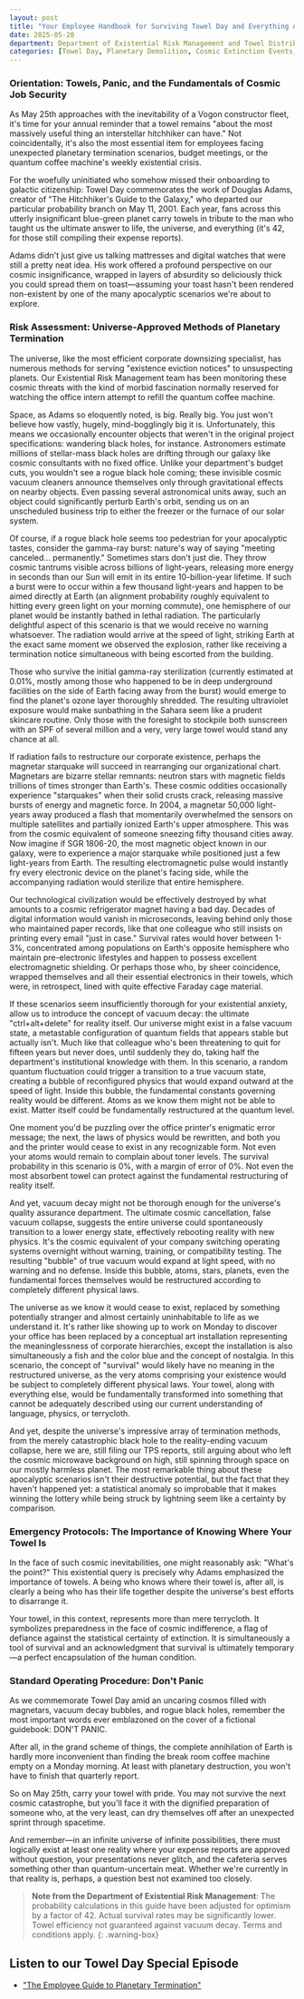 ```yaml
---
layout: post
title: "Your Employee Handbook for Surviving Towel Day and Everything After"
date: 2025-05-20
department: Department of Existential Risk Management and Towel Distribution
categories: [Towel Day, Planetary Demolition, Cosmic Extinction Events, Mostly Harmless]
---
```


### Orientation: Towels, Panic, and the Fundamentals of Cosmic Job Security

As May 25th approaches with the inevitability of a Vogon constructor fleet, it's time for your annual reminder that a towel remains "about the most massively useful thing an interstellar hitchhiker can have." Not coincidentally, it's also the most essential item for employees facing unexpected planetary termination scenarios, budget meetings, or the quantum coffee machine's weekly existential crisis.

For the woefully uninitiated who somehow missed their onboarding to galactic citizenship: Towel Day commemorates the work of Douglas Adams, creator of "The Hitchhiker's Guide to the Galaxy," who departed our particular probability branch on May 11, 2001. Each year, fans across this utterly insignificant blue-green planet carry towels in tribute to the man who taught us the ultimate answer to life, the universe, and everything (it's 42, for those still compiling their expense reports).

Adams didn't just give us talking mattresses and digital watches that were still a pretty neat idea. His work offered a profound perspective on our cosmic insignificance, wrapped in layers of absurdity so deliciously thick you could spread them on toast—assuming your toast hasn't been rendered non-existent by one of the many apocalyptic scenarios we're about to explore.

### Risk Assessment: Universe-Approved Methods of Planetary Termination

The universe, like the most efficient corporate downsizing specialist, has numerous methods for serving "existence eviction notices" to unsuspecting planets. Our Existential Risk Management team has been monitoring these cosmic threats with the kind of morbid fascination normally reserved for watching the office intern attempt to refill the quantum coffee machine.

Space, as Adams so eloquently noted, is big. Really big. You just won't believe how vastly, hugely, mind-bogglingly big it is. Unfortunately, this means we occasionally encounter objects that weren't in the original project specifications: wandering black holes, for instance. Astronomers estimate millions of stellar-mass black holes are drifting through our galaxy like cosmic consultants with no fixed office. Unlike your department's budget cuts, you wouldn't see a rogue black hole coming; these invisible cosmic vacuum cleaners announce themselves only through gravitational effects on nearby objects. Even passing several astronomical units away, such an object could significantly perturb Earth's orbit, sending us on an unscheduled business trip to either the freezer or the furnace of our solar system.

Of course, if a rogue black hole seems too pedestrian for your apocalyptic tastes, consider the gamma-ray burst: nature's way of saying "meeting canceled... permanently." Sometimes stars don't just die. They throw cosmic tantrums visible across billions of light-years, releasing more energy in seconds than our Sun will emit in its entire 10-billion-year lifetime. If such a burst were to occur within a few thousand light-years and happen to be aimed directly at Earth (an alignment probability roughly equivalent to hitting every green light on your morning commute), one hemisphere of our planet would be instantly bathed in lethal radiation. The particularly delightful aspect of this scenario is that we would receive no warning whatsoever. The radiation would arrive at the speed of light, striking Earth at the exact same moment we observed the explosion, rather like receiving a termination notice simultaneous with being escorted from the building.

Those who survive the initial gamma-ray sterilization (currently estimated at 0.01%, mostly among those who happened to be in deep underground facilities on the side of Earth facing away from the burst) would emerge to find the planet's ozone layer thoroughly shredded. The resulting ultraviolet exposure would make sunbathing in the Sahara seem like a prudent skincare routine. Only those with the foresight to stockpile both sunscreen with an SPF of several million and a very, very large towel would stand any chance at all.

If radiation fails to restructure our corporate existence, perhaps the magnetar starquake will succeed in rearranging our organizational chart. Magnetars are bizarre stellar remnants: neutron stars with magnetic fields trillions of times stronger than Earth's. These cosmic oddities occasionally experience "starquakes" when their solid crusts crack, releasing massive bursts of energy and magnetic force. In 2004, a magnetar 50,000 light-years away produced a flash that momentarily overwhelmed the sensors on multiple satellites and partially ionized Earth's upper atmosphere. This was from the cosmic equivalent of someone sneezing fifty thousand cities away. Now imagine if SGR 1806-20, the most magnetic object known in our galaxy, were to experience a major starquake while positioned just a few light-years from Earth. The resulting electromagnetic pulse would instantly fry every electronic device on the planet's facing side, while the accompanying radiation would sterilize that entire hemisphere.

Our technological civilization would be effectively destroyed by what amounts to a cosmic refrigerator magnet having a bad day. Decades of digital information would vanish in microseconds, leaving behind only those who maintained paper records, like that one colleague who still insists on printing every email "just in case." Survival rates would hover between 1-3%, concentrated among populations on Earth's opposite hemisphere who maintain pre-electronic lifestyles and happen to possess excellent electromagnetic shielding. Or perhaps those who, by sheer coincidence, wrapped themselves and all their essential electronics in their towels, which were, in retrospect, lined with quite effective Faraday cage material.

If these scenarios seem insufficiently thorough for your existential anxiety, allow us to introduce the concept of vacuum decay: the ultimate "ctrl+alt+delete" for reality itself. Our universe might exist in a false vacuum state, a metastable configuration of quantum fields that appears stable but actually isn't. Much like that colleague who's been threatening to quit for fifteen years but never does, until suddenly they do, taking half the department's institutional knowledge with them. In this scenario, a random quantum fluctuation could trigger a transition to a true vacuum state, creating a bubble of reconfigured physics that would expand outward at the speed of light. Inside this bubble, the fundamental constants governing reality would be different. Atoms as we know them might not be able to exist. Matter itself could be fundamentally restructured at the quantum level.

One moment you'd be puzzling over the office printer's enigmatic error message; the next, the laws of physics would be rewritten, and both you and the printer would cease to exist in any recognizable form. Not even your atoms would remain to complain about toner levels. The survival probability in this scenario is 0%, with a margin of error of 0%. Not even the most absorbent towel can protect against the fundamental restructuring of reality itself.

And yet, vacuum decay might not be thorough enough for the universe's quality assurance department. The ultimate cosmic cancellation, false vacuum collapse, suggests the entire universe could spontaneously transition to a lower energy state, effectively rebooting reality with new physics. It's the cosmic equivalent of your company switching operating systems overnight without warning, training, or compatibility testing. The resulting "bubble" of true vacuum would expand at light speed, with no warning and no defense. Inside this bubble, atoms, stars, planets, even the fundamental forces themselves would be restructured according to completely different physical laws.

The universe as we know it would cease to exist, replaced by something potentially stranger and almost certainly uninhabitable to life as we understand it. It's rather like showing up to work on Monday to discover your office has been replaced by a conceptual art installation representing the meaninglessness of corporate hierarchies, except the installation is also simultaneously a fish and the color blue and the concept of nostalgia. In this scenario, the concept of "survival" would likely have no meaning in the restructured universe, as the very atoms comprising your existence would be subject to completely different physical laws. Your towel, along with everything else, would be fundamentally transformed into something that cannot be adequately described using our current understanding of language, physics, or terrycloth.

And yet, despite the universe's impressive array of termination methods, from the merely catastrophic black hole to the reality-ending vacuum collapse, here we are, still filing our TPS reports, still arguing about who left the cosmic microwave background on high, still spinning through space on our mostly harmless planet. The most remarkable thing about these apocalyptic scenarios isn't their destructive potential, but the fact that they haven't happened yet: a statistical anomaly so improbable that it makes winning the lottery while being struck by lightning seem like a certainty by comparison.

### Emergency Protocols: The Importance of Knowing Where Your Towel Is

In the face of such cosmic inevitabilities, one might reasonably ask: "What's the point?" This existential query is precisely why Adams emphasized the importance of towels. A being who knows where their towel is, after all, is clearly a being who has their life together despite the universe's best efforts to disarrange it.

Your towel, in this context, represents more than mere terrycloth. It symbolizes preparedness in the face of cosmic indifference, a flag of defiance against the statistical certainty of extinction. It is simultaneously a tool of survival and an acknowledgment that survival is ultimately temporary—a perfect encapsulation of the human condition.

### Standard Operating Procedure: Don't Panic

As we commemorate Towel Day amid an uncaring cosmos filled with magnetars, vacuum decay bubbles, and rogue black holes, remember the most important words ever emblazoned on the cover of a fictional guidebook: DON'T PANIC.

After all, in the grand scheme of things, the complete annihilation of Earth is hardly more inconvenient than finding the break room coffee machine empty on a Monday morning. At least with planetary destruction, you won't have to finish that quarterly report.

So on May 25th, carry your towel with pride. You may not survive the next cosmic catastrophe, but you'll face it with the dignified preparation of someone who, at the very least, can dry themselves off after an unexpected sprint through spacetime.

And remember—in an infinite universe of infinite possibilities, there must logically exist at least one reality where your expense reports are approved without question, your presentations never glitch, and the cafeteria serves something other than quantum-uncertain meat. Whether we're currently in that reality is, perhaps, a question best not examined too closely.

> **Note from the Department of Existential Risk Management**: The probability calculations in this guide have been adjusted for optimism by a factor of 42. Actual survival rates may be significantly lower. Towel efficiency not guaranteed against vacuum decay. Terms and conditions apply.
{: .warning-box}

## Listen to our Towel Day Special Episode
* ["The Employee Guide to Planetary Termination"](https://multiverseemployeehandbook.com/episodes/)